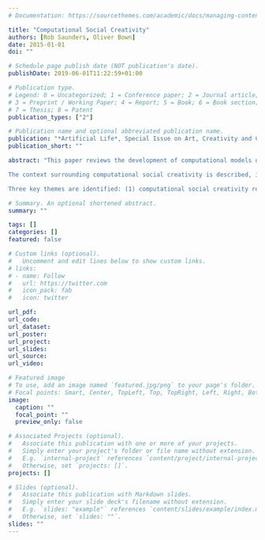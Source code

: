 ```yaml
---
# Documentation: https://sourcethemes.com/academic/docs/managing-content/

title: "Computational Social Creativity"
authors: [Rob Saunders, Oliver Bown]
date: 2015-01-01
doi: ""

# Schedule page publish date (NOT publication's date).
publishDate: 2019-06-01T11:22:59+01:00

# Publication type.
# Legend: 0 = Uncategorized; 1 = Conference paper; 2 = Journal article;
# 3 = Preprint / Working Paper; 4 = Report; 5 = Book; 6 = Book section;
# 7 = Thesis; 8 = Patent
publication_types: ["2"]

# Publication name and optional abbreviated publication name.
publication: "*Artificial Life*, Special Issue on Art, Creativity and Culture, MIT press, Vol. 21, No. 3, Summer 2015, pp. 366–378"
publication_short: ""

abstract: "This paper reviews the development of computational models of creativity where social interactions are central. We refer to this area as ‘computational social creativity’. 

The context surrounding computational social creativity is described, including: the broader study of creativity, the computational modelling of other social phenomena, and computational models of individual creativity. Computational modelling has been applied to a number of areas of social creativity and has the potential to make a contribution to our understanding of creativity. A number of requirements for computational models of social creativity are common in artificial life and computational social science simulations.

Three key themes are identified: (1) computational social creativity research has a critical role to play in understanding creativity as a social phenomenon and advancing computational creativity by making clear epistemological contributions in ways that would be challenging for other approaches; (2) the methodologies developed in artificial life and computational social science carry over directly to computational social creativity; and, (3) the combination of computational social creativity with individual models of creativity present significant opportunities and pose interesting challenges for the development of integrated models of creativity that have yet to be realised."

# Summary. An optional shortened abstract.
summary: ""

tags: []
categories: []
featured: false

# Custom links (optional).
#   Uncomment and edit lines below to show custom links.
# links:
# - name: Follow
#   url: https://twitter.com
#   icon_pack: fab
#   icon: twitter

url_pdf:
url_code:
url_dataset:
url_poster:
url_project:
url_slides:
url_source:
url_video:

# Featured image
# To use, add an image named `featured.jpg/png` to your page's folder. 
# Focal points: Smart, Center, TopLeft, Top, TopRight, Left, Right, BottomLeft, Bottom, BottomRight.
image:
  caption: ""
  focal_point: ""
  preview_only: false

# Associated Projects (optional).
#   Associate this publication with one or more of your projects.
#   Simply enter your project's folder or file name without extension.
#   E.g. `internal-project` references `content/project/internal-project/index.md`.
#   Otherwise, set `projects: []`.
projects: []

# Slides (optional).
#   Associate this publication with Markdown slides.
#   Simply enter your slide deck's filename without extension.
#   E.g. `slides: "example"` references `content/slides/example/index.md`.
#   Otherwise, set `slides: ""`.
slides: ""
---
```

